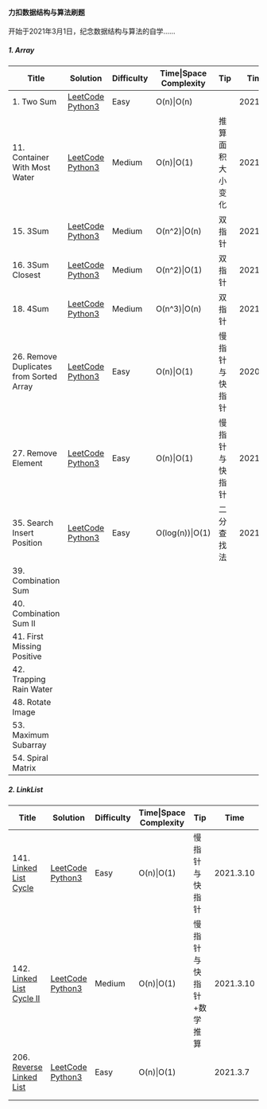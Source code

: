 #### 力扣数据结构与算法刷题

开始于2021年3月1日，纪念数据结构与算法的自学......

##### 1. Array

| Title                                   | Solution                                                     | Difficulty | Time\|Space Complexity | Tip              | Time     | Star           |
| --------------------------------------- | ------------------------------------------------------------ | ---------- | ---------------------- | ---------------- | -------- | -------------- |
| 1. Two Sum                              | [LeetCode   Python3](https://github.com/hongkong9771/LeetCode/tree/main/Code/0001.Two%20Sum) | Easy       | O(n)\|O(n)             |                  | 2021.3.2 |                |
| 11. Container With Most Water           | [LeetCode   Python3](https://github.com/hongkong9771/LeetCode/tree/main/Code/0011.Container%20With%20Most%20Water) | Medium     | O(n)\|O(1)             | 推算面积大小变化 | 2021.3.2 | :heart:        |
| 15. 3Sum                                | [LeetCode   Python3](https://github.com/hongkong9771/LeetCode/tree/main/Code/0015.3Sum) | Medium     | O(n^2​)\|O(n)           | 双指针           | 2021.3.2 | :heart:        |
| 16. 3Sum Closest                        | [LeetCode   Python3](https://github.com/hongkong9771/LeetCode/tree/main/Code/0016.3Sum%20Closest) | Medium     | O(n^2)\|O(1)           | 双指针           | 2021.3.2 | :heart:        |
| 18. 4Sum                                | [LeetCode   Python3](https://github.com/hongkong9771/LeetCode/tree/main/Code/0018.4Sum) | Medium     | O(n^3)\|O(n)           | 双指针           | 2021.3.3 | :heart:        |
| 26. Remove Duplicates from Sorted Array | [LeetCode   Python3](https://github.com/hongkong9771/LeetCode/tree/main/Code/0026.Remove%20Duplicates%20from%20Sorted%20Array) | Easy       | O(n)\|O(1)             | 慢指针与快指针   | 2020.3.3 | :heart:        |
| 27. Remove Element                      | [LeetCode   Python3](https://github.com/hongkong9771/LeetCode/tree/main/Code/0027.Remove%20Element) | Easy       | O(n)\|O(1)             | 慢指针与快指针   | 2021.3.4 | :heart::heart: |
| 35. Search Insert Position              | [LeetCode   Python3]()                                       | Easy       | O(log(n))\|O(1)        | 二分查找法       | 2021.3.5 | :heart::heart: |
| 39. Combination Sum                     |                                                              |            |                        |                  |          |                |
| 40. Combination Sum II                  |                                                              |            |                        |                  |          |                |
| 41. First Missing Positive              |                                                              |            |                        |                  |          |                |
| 42. Trapping Rain Water                 |                                                              |            |                        |                  |          |                |
| 48. Rotate Image                        |                                                              |            |                        |                  |          |                |
| 53. Maximum Subarray                    |                                                              |            |                        |                  |          |                |
| 54. Spiral Matrix                       |                                                              |            |                        |                  |          |                |

##### 2. LinkList

| Title                                                        | Solution                                                     | Difficulty | Time\|Space Complexity | Tip                     | Time      | Star    |
| ------------------------------------------------------------ | ------------------------------------------------------------ | ---------- | ---------------------- | ----------------------- | --------- | ------- |
| 141. [Linked List Cycle](https://leetcode-cn.com/problems/linked-list-cycle/) | [LeetCode   Python3]()                                       | Easy       | O(n)\|O(1)             | 慢指针与快指针          | 2021.3.10 |         |
| 142. [Linked List Cycle II](https://leetcode-cn.com/problems/linked-list-cycle-ii/) | [LeetCode   Python3](https://github.com/hongkong9771/LeetCode/tree/main/Code/0142.Linked%20List%20Cycle%20II) | Medium     | O(n)\|O(1)             | 慢指针与快指针+数学推算 | 2021.3.10 | :heart: |
| 206. [Reverse Linked List](https://leetcode-cn.com/problems/reverse-linked-list/) | [LeetCode   Python3](https://github.com/hongkong9771/LeetCode/tree/main/Code/0206.Reverse%20Linked%20List) | Easy       | O(n)\|O(1)             |                         | 2021.3.7  | :heart: |
|                                                              |                                                              |            |                        |                         |           |         |
|                                                              |                                                              |            |                        |                         |           |         |

